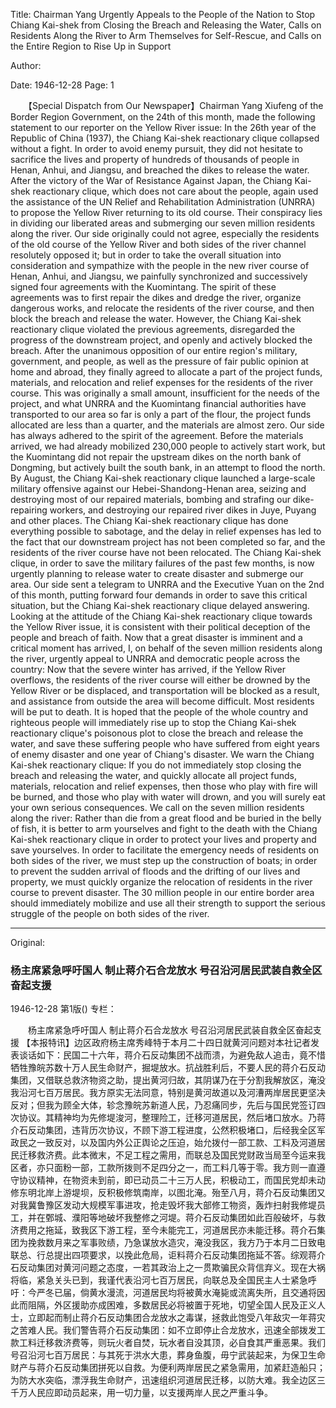 Title: Chairman Yang Urgently Appeals to the People of the Nation to Stop Chiang Kai-shek from Closing the Breach and Releasing the Water, Calls on Residents Along the River to Arm Themselves for Self-Rescue, and Calls on the Entire Region to Rise Up in Support

Author:

Date: 1946-12-28
Page: 1

　　【Special Dispatch from Our Newspaper】Chairman Yang Xiufeng of the Border Region Government, on the 24th of this month, made the following statement to our reporter on the Yellow River issue: In the 26th year of the Republic of China (1937), the Chiang Kai-shek reactionary clique collapsed without a fight. In order to avoid enemy pursuit, they did not hesitate to sacrifice the lives and property of hundreds of thousands of people in Henan, Anhui, and Jiangsu, and breached the dikes to release the water. After the victory of the War of Resistance Against Japan, the Chiang Kai-shek reactionary clique, which does not care about the people, again used the assistance of the UN Relief and Rehabilitation Administration (UNRRA) to propose the Yellow River returning to its old course. Their conspiracy lies in dividing our liberated areas and submerging our seven million residents along the river. Our side originally could not agree, especially the residents of the old course of the Yellow River and both sides of the river channel resolutely opposed it; but in order to take the overall situation into consideration and sympathize with the people in the new river course of Henan, Anhui, and Jiangsu, we painfully synchronized and successively signed four agreements with the Kuomintang. The spirit of these agreements was to first repair the dikes and dredge the river, organize dangerous works, and relocate the residents of the river course, and then block the breach and release the water. However, the Chiang Kai-shek reactionary clique violated the previous agreements, disregarded the progress of the downstream project, and openly and actively blocked the breach. After the unanimous opposition of our entire region's military, government, and people, as well as the pressure of fair public opinion at home and abroad, they finally agreed to allocate a part of the project funds, materials, and relocation and relief expenses for the residents of the river course. This was originally a small amount, insufficient for the needs of the project, and what UNRRA and the Kuomintang financial authorities have transported to our area so far is only a part of the flour, the project funds allocated are less than a quarter, and the materials are almost zero. Our side has always adhered to the spirit of the agreement. Before the materials arrived, we had already mobilized 230,000 people to actively start work, but the Kuomintang did not repair the upstream dikes on the north bank of Dongming, but actively built the south bank, in an attempt to flood the north. By August, the Chiang Kai-shek reactionary clique launched a large-scale military offensive against our Hebei-Shandong-Henan area, seizing and destroying most of our repaired materials, bombing and strafing our dike-repairing workers, and destroying our repaired river dikes in Juye, Puyang and other places. The Chiang Kai-shek reactionary clique has done everything possible to sabotage, and the delay in relief expenses has led to the fact that our downstream project has not been completed so far, and the residents of the river course have not been relocated. The Chiang Kai-shek clique, in order to save the military failures of the past few months, is now urgently planning to release water to create disaster and submerge our area. Our side sent a telegram to UNRRA and the Executive Yuan on the 2nd of this month, putting forward four demands in order to save this critical situation, but the Chiang Kai-shek reactionary clique delayed answering. Looking at the attitude of the Chiang Kai-shek reactionary clique towards the Yellow River issue, it is consistent with their political deception of the people and breach of faith. Now that a great disaster is imminent and a critical moment has arrived, I, on behalf of the seven million residents along the river, urgently appeal to UNRRA and democratic people across the country: Now that the severe winter has arrived, if the Yellow River overflows, the residents of the river course will either be drowned by the Yellow River or be displaced, and transportation will be blocked as a result, and assistance from outside the area will become difficult. Most residents will be put to death. It is hoped that the people of the whole country and righteous people will immediately rise up to stop the Chiang Kai-shek reactionary clique's poisonous plot to close the breach and release the water, and save these suffering people who have suffered from eight years of enemy disaster and one year of Chiang's disaster. We warn the Chiang Kai-shek reactionary clique: If you do not immediately stop closing the breach and releasing the water, and quickly allocate all project funds, materials, relocation and relief expenses, then those who play with fire will be burned, and those who play with water will drown, and you will surely eat your own serious consequences. We call on the seven million residents along the river: Rather than die from a great flood and be buried in the belly of fish, it is better to arm yourselves and fight to the death with the Chiang Kai-shek reactionary clique in order to protect your lives and property and save yourselves. In order to facilitate the emergency needs of residents on both sides of the river, we must step up the construction of boats; in order to prevent the sudden arrival of floods and the drifting of our lives and property, we must quickly organize the relocation of residents in the river course to prevent disaster. The 30 million people in our entire border area should immediately mobilize and use all their strength to support the serious struggle of the people on both sides of the river.



<hr /> 

Original: 


### 杨主席紧急呼吁国人  制止蒋介石合龙放水  号召沿河居民武装自救全区奋起支援

1946-12-28
第1版()
专栏：

　　杨主席紧急呼吁国人
    制止蒋介石合龙放水
    号召沿河居民武装自救全区奋起支援
    【本报特讯】边区政府杨主席秀峰特于本月二十四日就黄河问题对本社记者发表谈话如下：民国二十六年，蒋介石反动集团不战而溃，为避免敌人追击，竟不惜牺牲豫皖苏数十万人民生命财产，掘堤放水。抗战胜利后，不要人民的蒋介石反动集团，又借联总救济物资之助，提出黄河归故，其阴谋乃在于分割我解放区，淹没我沿河七百万居民。我方原实无法同意，特别是黄河故道以及河漕两岸居民更坚决反对；但我为顾全大体，轸念豫皖苏新道人民，乃忍痛同步，先后与国民党签订四次协议。其精神均为先修堤浚河，整理险工，迁移河道居民，然后堵口放水。乃蒋介石反动集团，违背历次协议，不顾下游工程进度，公然积极堵口，后经我全区军政民之一致反对，以及国内外公正舆论之压迫，始允拨付一部工款、工料及河道居民迁移救济费。此本微末，不足工程之需用，而联总及国民党财政当局至今运来我区者，亦只面粉一部，工款所拨则不足四分之一，而工料几等于零。我方则一直遵守协议精神，在物资未到前，即已动员二十三万人民，积极动工，而国民党却未动修东明北岸上游堤坝，反积极修筑南岸，以图北淹。殆至八月，蒋介石反动集团又对我冀鲁豫区发动大规模军事进攻，抢走毁坏我大部修工物资，轰炸扫射我修堤员工，并在鄄城、濮阳等地破坏我整修之河堤。蒋介石反动集团如此百般破坏，与救济费用之拖延，致我区下游工程，至今未能完工，河道居民亦未能迁移。蒋介石集团为挽救数月来之军事败绩，乃急谋放水造灾，淹没我区，我方乃于本月二日致电联总、行总提出四项要求，以挽此危局，讵料蒋介石反动集团拖延不答。综观蒋介石反动集团对黄河问题之态度，一若其政治上之一贯欺骗民众背信弃义。现在大祸将临，紧急关头已到，我谨代表沿河七百万居民，向联总及全国民主人士紧急呼吁：今严冬已届，倘黄水漫流，河道居民均将被黄水淹毙或流离失所，且交通将因此而阻隔，外区援助亦成困难，多数居民必将被置于死地，切望全国人民及正义人士，立即起而制止蒋介石反动集团合龙放水之毒谋，拯救此饱受八年敌灾一年蒋灾之苦难人民。我们警告蒋介石反动集团：如不立即停止合龙放水，迅速全部拨发工款工料迁移救济费等，则玩火者自焚，玩水者自没其顶，必自食其严重恶果。我们号召沿河七百万居民：与其死于洪水大患，葬身鱼腹，毋宁武装起来，为保卫生命财产与蒋介石反动集团拼死以自救。为便利两岸居民之紧急需用，加紧赶造船只；为防大水突临，漂浮我生命财产，迅速组织河道居民迁移，以防大难。我全边区三千万人民应即动员起来，用一切力量，以支援两岸人民之严重斗争。

